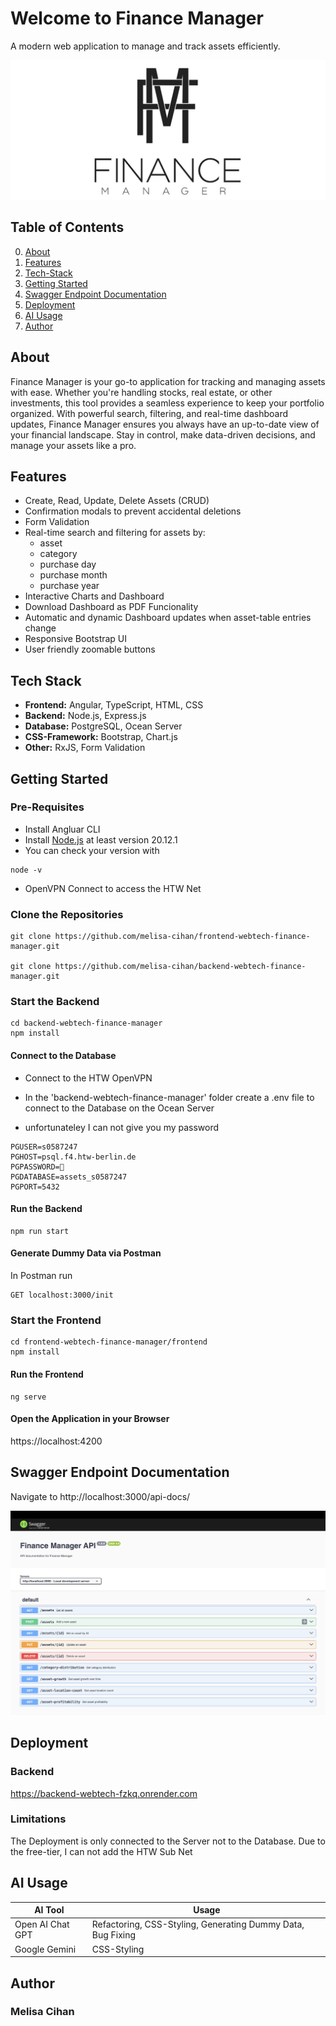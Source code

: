 # Welcome to Finance Manager  
A modern web application to manage and track assets efficiently.  

![Logo Screenshot](frontend/src/assets/Logo.png)

## Table of Contents 
0. [About](#about)   
1. [Features](#features)  
2. [Tech-Stack](#tech-stack)  
3. [Getting Started](#getting-started)  
4. [Swagger Endpoint Documentation](#swagger-endpoint-documentation)
5. [Deployment](#deployment)
6. [AI Usage](#ai-usage)
7. [Author](#author)  

## About
Finance Manager is your go-to application for tracking and managing assets with ease. Whether you're handling stocks, real estate, or other investments, this tool provides a seamless experience to keep your portfolio organized. With powerful search, filtering, and real-time dashboard updates, Finance Manager ensures you always have an up-to-date view of your financial landscape. Stay in control, make data-driven decisions, and manage your assets like a pro.

## Features  
- Create, Read, Update, Delete Assets (CRUD)
- Confirmation modals to prevent accidental deletions 
- Form Validation
- Real-time search and filtering for assets by: 
    - asset
    - category
    - purchase day
    - purchase month 
    - purchase year
- Interactive Charts and Dashboard 
- Download Dashboard as PDF Funcionality
- Automatic and dynamic Dashboard updates when asset-table entries change 
- Responsive Bootstrap UI  
- User friendly zoomable buttons 

##  Tech Stack  
- **Frontend:** Angular, TypeScript, HTML, CSS
- **Backend:** Node.js, Express.js  
- **Database:** PostgreSQL, Ocean Server  
- **CSS-Framework:** Bootstrap, Chart.js   
- **Other:** RxJS, Form Validation  

## Getting Started  

### Pre-Requisites
- Install Angluar CLI
- Install [Node.js](https://nodejs.org/en/) at least version 20.12.1
- You can check your version with
```
node -v
```
- OpenVPN Connect to access the HTW Net
### Clone the Repositories
```
git clone https://github.com/melisa-cihan/frontend-webtech-finance-manager.git

git clone https://github.com/melisa-cihan/backend-webtech-finance-manager.git
```

### Start the Backend
```
cd backend-webtech-finance-manager
npm install
```
#### Connect to the Database
- Connect to the HTW OpenVPN

- In the 'backend-webtech-finance-manager' folder create a .env file to connect to the  Database on the Ocean Server
- unfortunateley I can not give you my password 
```
PGUSER=s0587247
PGHOST=psql.f4.htw-berlin.de
PGPASSWORD=🔑
PGDATABASE=assets_s0587247
PGPORT=5432
```
#### Run the Backend
```
npm run start
```

#### Generate Dummy Data via Postman
In Postman run 
```
GET localhost:3000/init
```
### Start the Frontend
```
cd frontend-webtech-finance-manager/frontend
npm install
```
#### Run the Frontend
```
ng serve
```
#### Open the Application in your Browser
https://localhost:4200

## Swagger Endpoint Documentation

Navigate to 
http://localhost:3000/api-docs/

![Swagger Screenshot](frontend/src/assets/Swagger.png)

## Deployment
### Backend

https://backend-webtech-fzkq.onrender.com

### Limitations
The Deployment is only connected to the Server not to the Database. Due to the free-tier, I can not add the HTW Sub Net

## AI Usage  
| AI Tool  | Usage 
|----------|----------
| Open AI Chat GPT  | Refactoring, CSS-Styling, Generating Dummy Data,   Bug Fixing           
| Google Gemini    | CSS-Styling 

## Author
### Melisa Cihan


